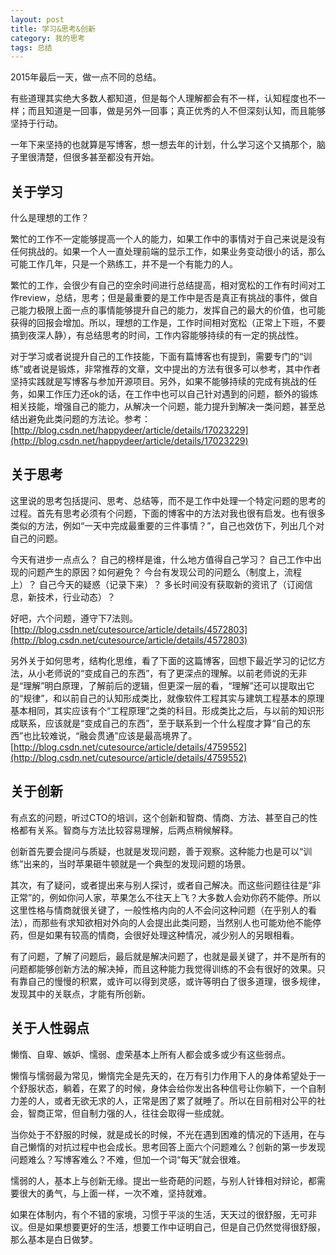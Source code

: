```yaml
---
layout: post
title: 学习&思考&创新
category: 我的思考
tags: 总结
---
```


2015年最后一天，做一点不同的总结。

有些道理其实绝大多数人都知道，但是每个人理解都会有不一样，认知程度也不一样；而且知道是一回事，做是另外一回事；真正优秀的人不但深刻认知，而且能够坚持于行动。

一年下来坚持的也就算是写博客，想一想去年的计划，什么学习这个又搞那个，脑子里很清楚，但很多甚至都没有开始。

## 关于学习
什么是理想的工作？

繁忙的工作不一定能够提高一个人的能力，如果工作中的事情对于自己来说是没有任何挑战的。如果一个人一直处理前端的显示工作，如果业务变动很小的话，那么可能工作几年，只是一个熟练工，并不是一个有能力的人。

繁忙的工作，会很少有自己的空余时间进行总结提高，相对宽松的工作有时间对工作review，总结，思考；但是最重要的是工作中是否是真正有挑战的事件，做自己能力极限上面一点的事情能够提升自己的能力，发挥自己的最大的价值，也可能获得的回报会增加。所以，理想的工作是，工作时间相对宽松（正常上下班，不要搞到夜深人静），有总结思考的时间，工作内容能够持续的有一定的挑战性。

对于学习或者说提升自己的工作技能，下面有篇博客也有提到，需要专门的“训练”或者说是锻炼，非常推荐的文章，文中提出的方法有很多可以参考，其中作者坚持实践就是写博客与参加开源项目。另外，如果不能够持续的完成有挑战的任务，如果工作压力还ok的话，在工作中也可以自己针对遇到的问题，额外的锻炼相关技能，增强自己的能力，从解决一个问题，能力提升到解决一类问题，甚至总结出避免此类问题的方法论。参考：[http://blog.csdn.net/happydeer/article/details/17023229](http://blog.csdn.net/happydeer/article/details/17023229)


## 关于思考
这里说的思考包括提问、思考、总结等，而不是工作中处理一个特定问题的思考的过程。首先有思考必须有个问题，下面的博客中的方法对我也很有启发。也有很多类似的方法，例如“一天中完成最重要的三件事情？”，自己也效仿下，列出几个对自己的问题。

今天有进步一点点么？
自己的榜样是谁，什么地方值得自己学习？
自己工作中出现的问题产生的原因？如何避免？
今台有发现公司的问题么（制度上，流程上）？
自己今天的疑惑（记录下来）？
多长时间没有获取新的资讯了（订阅信息，新技术，行业动态）？

好吧，六个问题，遵守下7法则。[http://blog.csdn.net/cutesource/article/details/4572803](http://blog.csdn.net/cutesource/article/details/4572803)

另外关于如何思考，结构化思维，看了下面的这篇博客，回想下最近学习的记忆方法，从小老师说的“变成自己的东西”，有了更深点的理解。以前老师说的无非是“理解”明白原理，了解前后的逻辑，但更深一层的看，“理解”还可以提取出它的“规律”，和以前自己的认知形成类比，就像软件工程其实与建筑工程基本的原理基本相同，其实应该有个“工程原理”之类的科目。形成类比之后，与以前的知识形成联系，应该就是“变成自己的东西”，至于联系到一个什么程度才算“自己的东西”也比较难说，“融会贯通”应该是最高境界了。[http://blog.csdn.net/cutesource/article/details/4759552](http://blog.csdn.net/cutesource/article/details/4759552)

## 关于创新
有点玄的问题，听过CTO的培训，这个创新和智商、情商、方法、甚至自己的性格都有关系。智商与方法比较容易理解，后两点稍候解释。

创新首先要会提问与质疑，也就是发现问题，善于观察。这种能力也是可以“训练”出来的，当时苹果砸牛顿就是一个典型的发现问题的场景。

其次，有了疑问，或者提出来与别人探讨，或者自己解决。而这些问题往往是“非正常”的，例如你问人家，苹果怎么不往天上飞？大多数人会劝你药不能停。所以这里性格与情商就很关键了，一般性格内向的人不会问这种问题（在乎别人的看法），而那些有求知欲相对外向的人会提出此类问题，当然别人也可能劝他不能停药，但是如果有较高的情商，会很好处理这种情况，减少别人的另眼相看。

有了问题，了解了问题后，最后就是解决问题了，也就是最关键了，并不是所有的问题都能够创新方法的解决掉，而且这种能力我觉得训练的不会有很好的效果。只有靠自己的慢慢的积累，或许可以得到灵感，或许等明白了很多道理，很多规律，发现其中的关联点，才能有所创新。

## 关于人性弱点
懒惰、自卑、嫉妒、懦弱、虚荣基本上所有人都会或多或少有这些弱点。

懒惰与懦弱最为常见，懒惰完全是先天的，在万有引力作用下人的身体希望处于一个舒服状态，躺着，在累了的时候，身体会给你发出各种信号让你躺下，一个自制力差的人，或者无欲无求的人，正常是困了累了就睡了。所以在目前相对公平的社会，智商正常，但自制力强的人，往往会取得一些成就。

当你处于不舒服的时候，就是成长的时候，不光在遇到困难的情况的下适用，在与自己懒惰的对抗过程中也会成长。思考回答上面六个问题难么？创新的第一步发现问题难么？写博客难么？不难，但加一个词“每天”就会很难。

懦弱的人，基本上与创新无缘。提出一些奇葩的问题，与别人针锋相对辩论，都需要很大的勇气，与上面一样，一次不难，坚持就难。

如果在体制内，有个不错的家境，习惯于平淡的生活，天天过的很舒服，无可非议。但是如果想要更好的生活，想要工作中证明自己，但是自己仍然觉得很舒服，那么基本是白日做梦。
